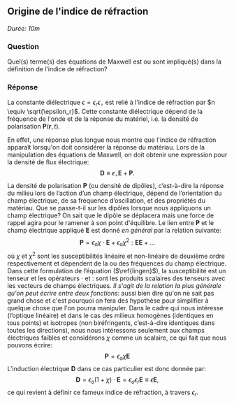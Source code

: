 ## Origine de l'indice de réfraction

*Durée: 10m*

### Question

Quel(s) terme(s) des équations de Maxwell est ou sont impliqué(s) dans la définition de l’indice de réfraction?

### Réponse

La constante diélectrique $\epsilon = \epsilon_r \epsilon_\circ$ est relié à l'indice de réfraction par $n \equiv \sqrt{\epsilon_r}$. Cette constante diélectrique dépend de la fréquence de l'onde et de la réponse du matériel, i.e. la densité de polarisation $\mathbf{P}(\mathbf{r},t)$. 

En effet, une réponse plus longue nous montre que l'indice de réfraction apparaît lorsqu'on doit considérer la réponse du matériau. Lors de la manipulation des équations de Maxwell, on doit obtenir une expression pour la densité de flux électrique:
$$
\mathbf{D} \equiv  \epsilon_\circ \mathbf{E}+\mathbf{P}.
$$
La densité de polarisation $\mathbf{P}$ (ou densité de dipôles), c’est-à-dire la réponse du milieu lors de l’action d’un champ électrique, dépend de l’orientation du champ électrique, de sa fréquence d’oscillation, et des propriétés du matériau. Que se passe-t-il sur les dipôles lorsque nous appliquons un champ électrique? On sait que le dipôle se déplacera mais une force de rappel agira pour le ramener à son point d'équilibre.  Le lien entre  $\mathbf{P}$ et le champ électrique appliqué $\mathbf{E}$ est donné *en général* par la relation suivante:
$$
\mathbf{P} = {\epsilon_o}\chi \cdot \mathbf{E} + {\epsilon_o}\chi^2 : \mathbf{E} \mathbf{E}+... \label{lingen}
$$
où  $\chi$ et  $\chi^2$ sont les susceptibilités linéaire et non-linéaire de deuxième ordre respectivement et dépendent de la ou des fréquences du champ électrique. Dans cette formulation de l’équation ($\ref{lingen}$), la susceptibilité est un tenseur et les opérateurs $\cdot$ et  $:$ sont les produits scalaires des tenseurs avec les vecteurs de champs électriques.  *Il s'agit de la relation la plus générale qu'on peut écrire entre deux fonctions*: aussi bien dire qu'on ne sait pas grand chose et c'est pourquoi on fera des hypothèse pour simplifier à quelque chose que l'on pourra manipuler.  Dans le cadre qui nous intéresse (l’optique linéaire) et dans le cas des milieux homogènes (identiques en tous points) et isotropes (non biréfringents, c’est-à-dire identiques dans toutes les directions), nous nous intéressons seulement aux champs électriques faibles et considérons  $\chi$  comme un scalaire, ce qui fait que nous pouvons écrire:
$$
\mathbf{P} = {\epsilon_o}\chi \mathbf{E}
$$
L’induction électrique $\mathbf{D}$ dans ce cas particulier est donc donnée par:
$$
\mathbf{D} = {\epsilon_o}\left({1+\chi}\right)\cdot \mathbf{E} = {\epsilon_o}\epsilon_r\mathbf{E} \equiv \epsilon \mathbf{E},
$$
ce qui revient à définir ce fameux indice de réfraction, à travers $\epsilon_r$.

